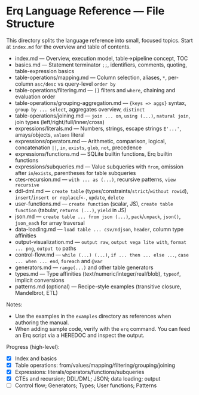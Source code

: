 # Erq Language Reference — File Structure

This directory splits the language reference into small, focused topics. Start at `index.md` for the overview and table of contents.

- index.md — Overview, execution model, table→pipeline concept, TOC
- basics.md — Statement terminator `;;`, identifiers, comments, quoting, table-expression basics
- table-operations/mapping.md — Column selection, aliases, `*`, per-column `asc/desc` vs query-level `order by`
- table-operations/filtering.md — `[]` filters and `where`, chaining and evaluation order
- table-operations/grouping-aggregation.md — `{keys => aggs}` syntax, `group by ... select`, aggregates overview, `distinct`
- table-operations/joining.md — `join ... on`, `using (...)`, `natural join`, join types (left/right/full/inner/cross)
- expressions/literals.md — Numbers, strings, escape strings `E'...'`, arrays/objects, `values` literal
- expressions/operators.md — Arithmetic, comparison, logical, concatenation `||`, `in`, `exists`, `glob`, `not`, precedence
- expressions/functions.md — SQLite builtin functions, Erq builtin functions
- expressions/subqueries.md — Value subqueries with `from`, omission after `in`/`exists`, parentheses for table subqueries
- ctes-recursion.md — `with ... as (...)`, recursive patterns, `view recursive`
- ddl-dml.md — `create table` (types/constraints/`strict`/`without rowid`), `insert`/`insert or replace`/`<-`, `update`, `delete`
- user-functions.md — `create function` (scalar, JS), `create table function` (tabular, `returns (...)`, `yield` in JS)
- json.md — `create table ... from json (...)`, `pack`/`unpack`, `json()`, `json_each` for array traversal
- data-loading.md — `load table ... csv/ndjson`, `header`, column type affinities
- output-visualization.md — `output raw`, `output vega lite with`, `format ... png`, `output to` paths
- control-flow.md — `while (...) (...)`, `if ... then ... else ...`, `case ... when ... end`, `foreach` and `@var`
- generators.md — `range(...)` and other table generators
- types.md — Type affinities (text/numeric/integer/real/blob), `typeof`, implicit conversions
- patterns.md (optional) — Recipe-style examples (transitive closure, Mandelbrot, ETL)

Notes:

- Use the examples in the `examples` directory as references when authoring the manual.
- When adding sample code, verify with the `erq` command. You can feed an Erq script via a HEREDOC and inspect the output.

Progress (high-level):

- [x] Index and basics
- [x] Table operations: from/values/mapping/filtering/grouping/joining
- [x] Expressions: literals/operators/functions/subqueries
- [x] CTEs and recursion; DDL/DML; JSON; data loading; output
- [ ] Control flow; Generators; Types; User functions; Patterns
